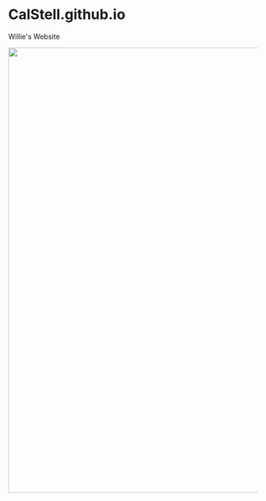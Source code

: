 # CalStell.github.io
Willie's Website

<img src="https://media.giphy.com/media/1OF9p190RXLt9ppgjZ/giphy.gif" width="900" >
